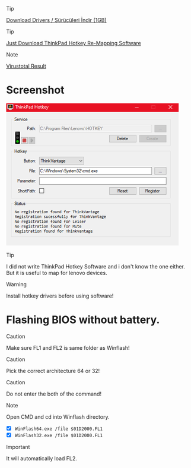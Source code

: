 > [!TIP]
> <a href="https://github.com/ny4rlk0/Thinkpad-T430-Support-Software/releases/download/Thinkpad_T430_Support_Software_Drivers/ThinkPad.T430.Drivers.exe">Download Drivers / Sürücüleri İndir (1GB)</a>

> [!TIP]
><a href="https://raw.githubusercontent.com/ny4rlk0/Thinkpad-T430-Support-Software/main/ThinkPadHotkey.exe">Just Download ThinkPad Hotkey Re-Mapping Software</a>

> [!NOTE]
> <a href="https://www.virustotal.com/gui/file/cccc6fcc2e7d09450608a2840a215eb95884a377e4d48b72813ac1b29f88cc91?nocache=1">Virustotal Result</a>

# Screenshot
<img src="https://raw.githubusercontent.com/ny4rlk0/Thinkpad-T430-Support-Software/main/SS.png">

> [!TIP]
> I did not write ThinkPad Hotkey Software and i don't know the one either. But it is useful to map for lenovo devices.

> [!WARNING]
> Install hotkey drivers before using software!

# Flashing BIOS without battery.
> [!CAUTION]
> Make sure FL1 and FL2 is same folder as Winflash!

> [!CAUTION]
> Pick the correct architecture 64 or 32!

> [!CAUTION]
> Do not enter the both of the command!

> [!NOTE]
> Open CMD and cd into Winflash directory.

- [x] `WinFlash64.exe /file $01D2000.FL1`  
- [x] `WinFlash32.exe /file $01D2000.FL1`

> [!IMPORTANT]
> It will automatically load FL2.
